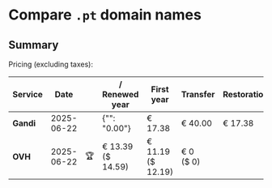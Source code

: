 # Compare `.pt` domain names

## Summary

Pricing (excluding taxes):

| Service | Date |  | / Renewed year | First year | Transfer | Restoration |
|--|--|--|--|--|--|--|
| **Gandi** | 2025-06-22 |  | {"": "0.00"} | € 17.38 | € 40.00 | € 17.38 |
| **OVH** | 2025-06-22 | 🏆 | € 13.39<br>($ 14.59) | € 11.19<br>($ 12.19) | € 0<br>($ 0) |  |
